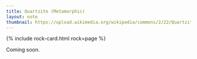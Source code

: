 ```yaml
---
title: Quartzite (Metamorphic)
layout: note
thumbnail: https://upload.wikimedia.org/wikipedia/commons/2/22/Quartzite_Solli%C3%A8res.jpg
---
```

{% include rock-card.html rock=page %}

Coming soon.
